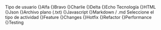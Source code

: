 Tipo de usuario
 {}Alfa
 {}Bravo
 {}Charlie
 {}Delta
 {}Echo
Tecnología
 {}HTML
 {}Json
 {}Archivo plano (.txt)
 {}Javascript
 {}Markdown / .md
Seleccione el tipo de actividad
 {}Feature
 {}Changes
 {}Hotfix
 {}Refactor
 {}Performance
 {}Testing


